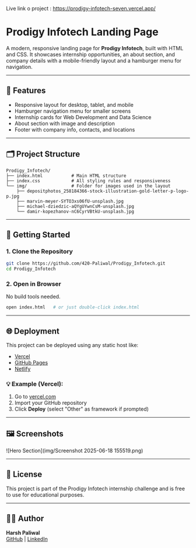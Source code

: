 Live link o project : https://prodigy-infotech-seven.vercel.app/

# Prodigy Infotech Landing Page

A modern, responsive landing page for **Prodigy Infotech**, built with HTML and CSS. It showcases internship opportunities, an about section, and company details with a mobile-friendly layout and a hamburger menu for navigation.

---

## 🔧 Features
- Responsive layout for desktop, tablet, and mobile
- Hamburger navigation menu for smaller screens
- Internship cards for Web Development and Data Science
- About section with image and description
- Footer with company info, contacts, and locations

---

## 🗂️ Project Structure
```
Prodigy_Infotech/
├── index.html           # Main HTML structure
├── index.css            # All styling rules and responsiveness
└── img/                 # Folder for images used in the layout
    ├── depositphotos_258184366-stock-illustration-gold-letter-p-logo-p.jpg
    ├── marvin-meyer-SYTO3xs06fU-unsplash.jpg
    ├── michael-dziedzic-aQYgUYwnCsM-unsplash.jpg
    └── damir-kopezhanov-nC6CyrVBtkU-unsplash.jpg
```

---

## 🚀 Getting Started
### 1. Clone the Repository
```bash
git clone https://github.com/420-Paliwal/Prodigy_Infotech.git
cd Prodigy_Infotech
```

### 2. Open in Browser
No build tools needed.
```bash
open index.html   # or just double-click index.html
```

---

## 🌐 Deployment
This project can be deployed using any static host like:
- [Vercel](https://vercel.com)
- [GitHub Pages](https://pages.github.com)
- [Netlify](https://netlify.com)

### 💡 Example (Vercel):
1. Go to [vercel.com](https://vercel.com)
2. Import your GitHub repository
3. Click **Deploy** (select "Other" as framework if prompted)

---

## 🖼️ Screenshots
![Hero Section](img/Screenshot 2025-06-18 155519.png)
<!-- ![Data Science Card](img/michael-dziedzic-aQYgUYwnCsM-unsplash.jpg) -->

---

## 📄 License
This project is part of the Prodigy Infotech internship challenge and is free to use for educational purposes.

---

## 👨‍💻 Author
**Harsh Paliwal**  
[GitHub](https://github.com/420-Paliwal) | [LinkedIn](https://www.linkedin.com/in/harsh-paliwal-/)

